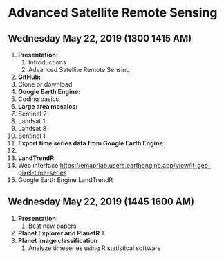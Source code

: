 # Advanced Satellite Remote Sensing 

## Wednesday May 22, 2019 (1300 1415 AM)

1. **Presentation:**
   1. Introductions
   1. Advanced Satellite Remote Sensing
1.	**GitHub:**
   1. Clone or download
1.	**Google Earth Engine:**
   1. Coding basics
1.	**Large area mosaics:**
   1. Sentinel 2
   1. Landsat 1
   1. Landsat 8
   1. Sentinel 1
1.	**Export time series data from Google Earth Engine:** 
   1. 
1.	**LandTrendR:**
   1. Web interface
https://emaprlab.users.earthengine.app/view/lt-gee-pixel-time-series
   1. Google Earth Engine LandTrendR

## Wednesday May 22, 2019 (1445 1600 AM)

1. **Presentation:**
   1. Best new papers
1. **Planet Explorer and PlanetR**
   1. 
1. **Planet image classification**
   1. Analyze timeseries using R statistical software
   